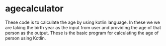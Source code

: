# agecalculator
These code is to calculate the age by using kotlin language. In these we we are taking the birth year as the input from user and providing the age of that person as the output. These is the basic program for calculating the age of person using Kotlin.
